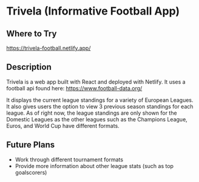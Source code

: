 # Trivela (Informative Football App)

## Where to Try

https://trivela-football.netlify.app/

## Description

Trivela is a web app built with React and deployed with Netlify. It uses a football api found here: https://www.football-data.org/

It displays the current league standings for a variety of European Leagues. It also gives users the option to view 3 previous season standings for each league. As of right now, the league standings are only shown for the Domestic Leagues as the other leagues such as the Champions League, Euros, and World Cup have different formats.

## Future Plans

- Work through different tournament formats
- Provide more information about other league stats (such as top goalscorers)
